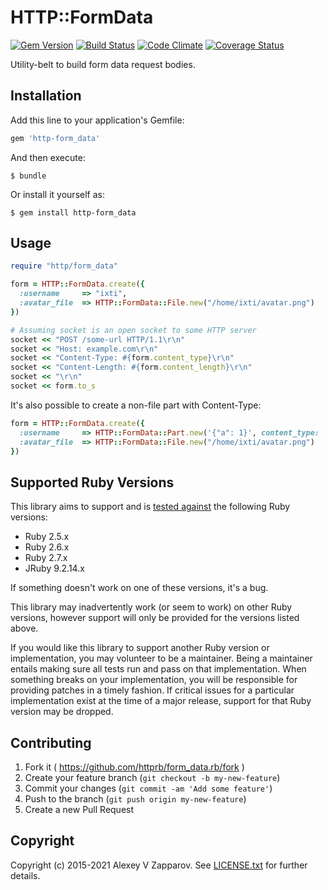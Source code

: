 # HTTP::FormData

[![Gem Version](https://badge.fury.io/rb/http-form_data.svg)](http://rubygems.org/gems/http-form_data)
[![Build Status](https://github.com/httprb/form_data/workflows/CI/badge.svg)](https://github.com/httprb/form_data/actions?query=workflow%3ACI+branch%3Amaster)
[![Code Climate](https://codeclimate.com/github/httprb/form_data.svg)](https://codeclimate.com/github/httprb/form_data)
[![Coverage Status](https://coveralls.io/repos/github/httprb/form_data/badge.svg?branch=master)](https://coveralls.io/github/httprb/form_data?branch=master)

Utility-belt to build form data request bodies.


## Installation

Add this line to your application's Gemfile:

```ruby
gem 'http-form_data'
```

And then execute:

    $ bundle

Or install it yourself as:

    $ gem install http-form_data


## Usage

``` ruby
require "http/form_data"

form = HTTP::FormData.create({
  :username     => "ixti",
  :avatar_file  => HTTP::FormData::File.new("/home/ixti/avatar.png")
})

# Assuming socket is an open socket to some HTTP server
socket << "POST /some-url HTTP/1.1\r\n"
socket << "Host: example.com\r\n"
socket << "Content-Type: #{form.content_type}\r\n"
socket << "Content-Length: #{form.content_length}\r\n"
socket << "\r\n"
socket << form.to_s
```

It's also possible to create a non-file part with Content-Type:

``` ruby
form = HTTP::FormData.create({
  :username     => HTTP::FormData::Part.new('{"a": 1}', content_type: 'application/json'),
  :avatar_file  => HTTP::FormData::File.new("/home/ixti/avatar.png")
})
```

## Supported Ruby Versions

This library aims to support and is [tested against][ci] the following Ruby
versions:

* Ruby 2.5.x
* Ruby 2.6.x
* Ruby 2.7.x
* JRuby 9.2.14.x

If something doesn't work on one of these versions, it's a bug.

This library may inadvertently work (or seem to work) on other Ruby versions,
however support will only be provided for the versions listed above.

If you would like this library to support another Ruby version or
implementation, you may volunteer to be a maintainer. Being a maintainer
entails making sure all tests run and pass on that implementation. When
something breaks on your implementation, you will be responsible for providing
patches in a timely fashion. If critical issues for a particular implementation
exist at the time of a major release, support for that Ruby version may be
dropped.


## Contributing

1. Fork it ( https://github.com/httprb/form_data.rb/fork )
2. Create your feature branch (`git checkout -b my-new-feature`)
3. Commit your changes (`git commit -am 'Add some feature'`)
4. Push to the branch (`git push origin my-new-feature`)
5. Create a new Pull Request


## Copyright

Copyright (c) 2015-2021 Alexey V Zapparov.
See [LICENSE.txt][license] for further details.


[ci]:       http://travis-ci.org/httprb/form_data.rb
[license]:  https://github.com/httprb/form_data.rb/blob/master/LICENSE.txt
